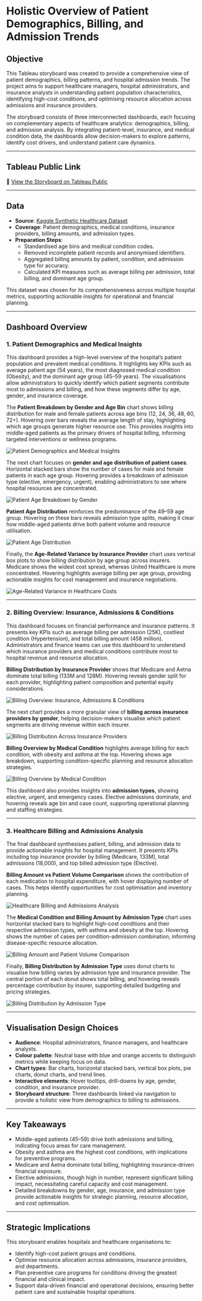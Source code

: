 # Holistic Overview of Patient Demographics, Billing, and Admission Trends

## Objective

This Tableau storyboard was created to provide a comprehensive view of patient demographics, billing patterns, and hospital admission trends. The project aims to support healthcare managers, hospital administrators, and insurance analysts in understanding patient population characteristics, identifying high-cost conditions, and optimising resource allocation across admissions and insurance providers.

The storyboard consists of three interconnected dashboards, each focusing on complementary aspects of healthcare analytics: demographics, billing, and admission analysis. By integrating patient-level, insurance, and medical condition data, the dashboards allow decision-makers to explore patterns, identify cost drivers, and understand patient care dynamics.

---

## Tableau Public Link

🔗 [View the Storyboard on Tableau Public](https://public.tableau.com/app/profile/vipin.premkumar/viz/Task3Tableau-HolisticOverviewofPatientDemographicsBillingandAdmissionTrends/HolisticOverviewofPatientDemographicsBillingandAdmissionTrends)

---

## Data

- **Source**: [Kaggle Synthetic Healthcare Dataset](https://www.kaggle.com/datasets/prasad22/healthcare-dataset)  
- **Coverage**: Patient demographics, medical conditions, insurance providers, billing amounts, and admission types.  
- **Preparation Steps**:
  - Standardised age bins and medical condition codes.
  - Removed incomplete patient records and anonymised identifiers.
  - Aggregated billing amounts by patient, condition, and admission type for accuracy.
  - Calculated KPI measures such as average billing per admission, total billing, and dominant age group.  

This dataset was chosen for its comprehensiveness across multiple hospital metrics, supporting actionable insights for operational and financial planning.

---

## Dashboard Overview

### 1. Patient Demographics and Medical Insights

This dashboard provides a high-level overview of the hospital’s patient population and prevalent medical conditions. It highlights key KPIs such as average patient age (54 years), the most diagnosed medical condition (Obesity), and the dominant age group (45–59 years). The visualisations allow administrators to quickly identify which patient segments contribute most to admissions and billing, and how these segments differ by age, gender, and insurance coverage.

The **Patient Breakdown by Gender and Age Bin** chart shows billing distribution for male and female patients across age bins (12, 24, 36, 48, 60, 72+). Hovering over bars reveals the average length of stay, highlighting which age groups generate higher resource use. This provides insights into middle-aged patients as the primary drivers of hospital billing, informing targeted interventions or wellness programs.  

![Patient Demographics and Medical Insights](https://github.com/Vipin-P1/patient-demographics-billing-admissions-dashboard/blob/main/visualizations/Patient%20Demographic%20and%20Medical%20Insights%20Dashboard.jpg)

The next chart focuses on **gender and age distribution of patient cases**. Horizontal stacked bars show the number of cases for male and female patients in each age group. Hovering provides a breakdown of admission type (elective, emergency, urgent), enabling administrators to see where hospital resources are concentrated.  

![Patient Age Breakdown by Gender](https://github.com/Vipin-P1/patient-demographics-billing-admissions-dashboard/blob/main/visualizations/Breakdown%20by%20Gender%20Detail.jpg)

**Patient Age Distribution** reinforces the predominance of the 49–59 age group. Hovering on these bars reveals admission type splits, making it clear how middle-aged patients drive both patient volume and resource utilisation.  

![Patient Age Distribution](https://github.com/Vipin-P1/patient-demographics-billing-admissions-dashboard/blob/main/visualizations/Age%20Distribiton%20Detail.jpg)

Finally, the **Age-Related Variance by Insurance Provider** chart uses vertical box plots to show billing distribution by age group across insurers. Medicare shows the widest cost spread, whereas United Healthcare is more concentrated. Hovering highlights average billing per age group, providing actionable insights for cost management and insurance negotiations.  

![Age-Related Variance in Healthcare Costs](https://github.com/Vipin-P1/patient-demographics-billing-admissions-dashboard/blob/main/visualizations/Age%20Related%20Variance%20Detail.jpg)

---

### 2. Billing Overview: Insurance, Admissions & Conditions

This dashboard focuses on financial performance and insurance patterns. It presents key KPIs such as average billing per admission (25K), costliest condition (Hypertension), and total billing amount (458 million). Administrators and finance teams can use this dashboard to understand which insurance providers and medical conditions contribute most to hospital revenue and resource allocation.

**Billing Distribution by Insurance Provider** shows that Medicare and Aetna dominate total billing (133M and 128M). Hovering reveals gender split for each provider, highlighting patient composition and potential equity considerations.  

![Billing Overview: Insurance, Admissions & Conditions](https://github.com/Vipin-P1/patient-demographics-billing-admissions-dashboard/blob/main/visualizations/Billing%20Overview%20Dashboard.jpg)

The next chart provides a more granular view of **billing across insurance providers by gender**, helping decision-makers visualise which patient segments are driving revenue within each insurer.  

![Billing Distribution Across Insurance Providers](https://github.com/Vipin-P1/patient-demographics-billing-admissions-dashboard/blob/main/visualizations/Insurance%20Providers%20Distribution%20Detail.jpg)

**Billing Overview by Medical Condition** highlights average billing for each condition, with obesity and asthma at the top. Hovering shows age breakdown, supporting condition-specific planning and resource allocation strategies.  

![Billing Overview by Medical Condition](https://github.com/Vipin-P1/patient-demographics-billing-admissions-dashboard/blob/main/visualizations/Billing%20Overview%20Detail.jpg)

This dashboard also provides insights into **admission types**, showing elective, urgent, and emergency cases. Elective admissions dominate, and hovering reveals age bin and case count, supporting operational planning and staffing strategies.  

---

### 3. Healthcare Billing and Admissions Analysis

The final dashboard synthesises patient, billing, and admission data to provide actionable insights for hospital management. It presents KPIs including top insurance provider by billing (Medicare, 133M), total admissions (18,000), and top billed admission type (Elective). 

**Billing Amount vs Patient Volume Comparison** shows the contribution of each medication to hospital expenditure, with hover displaying number of cases. This helps identify opportunities for cost optimisation and inventory planning.  

![Healthcare Billing and Admissions Analysis](https://github.com/Vipin-P1/patient-demographics-billing-admissions-dashboard/blob/main/visualizations/Heahthcare%20Billing%20%26%20Admissions%20Dashboard.jpg)

The **Medical Condition and Billing Amount by Admission Type** chart uses horizontal stacked bars to highlight high-cost conditions and their respective admission types, with asthma and obesity at the top. Hovering shows the number of cases per condition-admission combination, informing disease-specific resource allocation.  

![Billing Amount and Patient Volume Comparison](https://github.com/Vipin-P1/patient-demographics-billing-admissions-dashboard/blob/main/visualizations/Billing%20Amount%20Patient%20Volume%20Detail.jpg)

Finally, **Billing Distribution by Admission Type** uses donut charts to visualise how billing varies by admission type and insurance provider. The central portion of each donut shows total billing, and hovering reveals percentage contribution by insurer, supporting detailed budgeting and pricing strategies.  

![Billing Distribution by Admission Type](https://github.com/Vipin-P1/patient-demographics-billing-admissions-dashboard/blob/main/visualizations/Admission%20Distribution%20Detail.jpg)

---

## Visualisation Design Choices

- **Audience**: Hospital administrators, finance managers, and healthcare analysts.  
- **Colour palette**: Neutral base with blue and orange accents to distinguish metrics while keeping focus on data.  
- **Chart types**: Bar charts, horizontal stacked bars, vertical box plots, pie charts, donut charts, and trend lines.  
- **Interactive elements**: Hover tooltips, drill-downs by age, gender, condition, and insurance provider.  
- **Storyboard structure**: Three dashboards linked via navigation to provide a holistic view from demographics to billing to admissions.

---

## Key Takeaways

- Middle-aged patients (45–59) drive both admissions and billing, indicating focus areas for care management.  
- Obesity and asthma are the highest cost conditions, with implications for preventive programs.  
- Medicare and Aetna dominate total billing, highlighting insurance-driven financial exposure.  
- Elective admissions, though high in number, represent significant billing impact, necessitating careful capacity and cost management.  
- Detailed breakdowns by gender, age, insurance, and admission type provide actionable insights for strategic planning, resource allocation, and cost optimisation.

---

## Strategic Implications

This storyboard enables hospitals and healthcare organisations to:

- Identify high-cost patient groups and conditions.  
- Optimise resource allocation across admissions, insurance providers, and departments.  
- Plan preventive care programs for conditions driving the greatest financial and clinical impact.  
- Support data-driven financial and operational decisions, ensuring better patient care and sustainable hospital operations.
